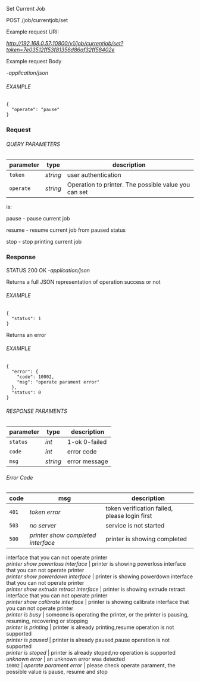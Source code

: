 Set Current Job

POST /job/currentjob/set

Example request URI:

_http://192.168.0.57:10800/v1/job/currentjob/set?token=7e03512ff53f81356d86af32ff58402e_

Example request Body

_-application/json_

###### EXAMPLE

    {
      "operate": "pause"
    }


### Request

###### QUERY PARAMETERS

| parameter | type     | description                                          |
| --------- | -------- | ---------------------------------------------------- |
| `token`   | _string_ | user authentication                                  |
| `operate` | _string_ | Operation to printer. The possible value you can set |

is:

pause - pause current job

resume - resume current job from paused status

stop - stop printing current job

### Response

STATUS 200 OK _-application/json_

Returns a full JSON representation of operation success or not

###### EXAMPLE

    {
      "status": 1
    }


Returns an error

###### EXAMPLE

    {
      "error": {
        "code": 10002,
        "msg": "operate parament error"
      },
      "status": 0
    }


###### RESPONSE PARAMENTS

| parameter | type     | description   |
| --------- | -------- | ------------- |
| `status`  | _int_    | 1-ok 0-failed |
| `code`    | _int_    | error code    |
| `msg`     | _string_ | error message |

###### Error Code

| code  | msg                                | description                                   |
| ----- | ---------------------------------- | --------------------------------------------- |
| `401` | _token error_                      | token verification failed, please login first |
| `503` | _no server_                        | service is not started                        |
| `500` | _printer show completed interface_ | printer is showing completed                  |

interface that you can not operate printer  
_printer show powerloss interface_ | printer is showing powerloss interface
that you can not operate printer  
_printer show powerdown interface_ | printer is showing powerdown interface
that you can not operate printer  
_printer show extrude retract interface_ | printer is showing extrude retract
interface that you can not operate printer  
_printer show calibrate interface_ | printer is showing calibrate interface
that you can not operate printer  
_printer is busy_ | someone is operating the printer, or the printer is
pausing, resuming, recovering or stopping  
_printer is printing_ | printer is already printing,resume operation is not
supported  
_printer is paused_ | printer is already paused,pause operation is not
supported  
_printer is stoped_ | printer is already stoped,no operation is supported  
_unknown error_ | an unknown error was detected  
`10002` | _operate parament error_ | please check operate parament, the
possible value is pause, resume and stop  


